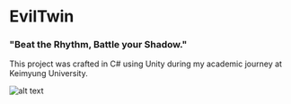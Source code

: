 # EvilTwin

### "Beat the Rhythm, Battle your Shadow."

This project was crafted in C# using Unity during my academic journey at Keimyung University.

![alt text](https://i.imgur.com/zrjSdoL.jpg)
